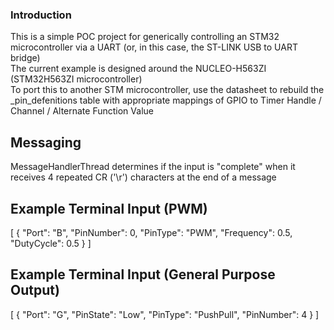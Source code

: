 ### Introduction ###
This is a simple POC project for generically controlling an STM32 microcontroller via a UART (or, in this case, the ST-LINK USB to UART bridge)<br>
The current example is designed around the NUCLEO-H563ZI (STM32H563ZI microcontroller)<br>
To port this to another STM microcontroller, use the datasheet to rebuild the _pin_defenitions table with appropriate mappings of GPIO to Timer Handle / Channel / Alternate Function Value

## Messaging ##
MessageHandlerThread determines if the input is "complete" when it receives 4 repeated CR ('\r') characters at the end of a message

## Example Terminal Input (PWM) ##
[
    {
        "Port": "B",
        "PinNumber": 0,
        "PinType": "PWM",
        "Frequency": 0.5,
        "DutyCycle": 0.5
    }
]

## Example Terminal Input (General Purpose Output) ##
[
    {
        "Port": "G",
        "PinState": "Low",
        "PinType": "PushPull",
        "PinNumber": 4
    }
]
